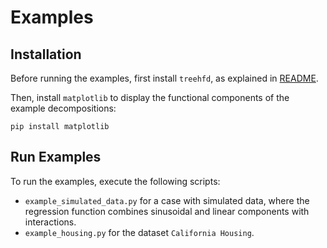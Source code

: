 # Examples


## Installation

Before running the examples, first install `treehfd`, as explained in [README](../README.md).

Then, install `matplotlib` to display the functional components of the example decompositions:
```console
pip install matplotlib
```


## Run Examples

To run the examples, execute the following scripts:
- `example_simulated_data.py` for a case with simulated data, where the regression function combines 
sinusoidal and linear components with interactions.
- `example_housing.py` for the dataset `California Housing`.
